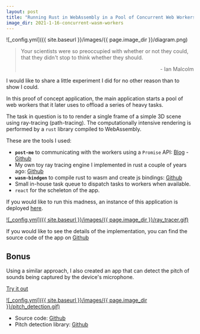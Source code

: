 ```yaml
---
layout: post
title: "Running Rust in WebAssembly in a Pool of Concurrent Web Workers in JavaScript"
image_dir: 2021-1-16-concurrent-wasm-workers
---
```

![_config.yml]({{ site.baseurl }}/images/{{ page.image_dir }}/diagram.png)

>
> Your scientists were so preoccupied with whether or not they could, that they didn't stop to think whether they should.
> 
> <p align="right">- Ian Malcolm</p>
>

I would like to share a little experiment I did for no other reason than to show I could.

In this proof of concept application, the main application starts a pool of web workers that it later uses to offload a series of heavy tasks.

The task in question is to to render a single frame of a simple 3D scene using ray-tracing (path-tracing). The computationally intensive rendering is performed by a `rust` library compiled to WebAssembly.

These are the tools I used:
- __`post-me`__ to communicating with the workers using a `Promise` API: [Blog](https://alesgenova.github.io/introducing-post-me/) - [Github](https://github.com/alesgenova/post-me)
- My own toy ray tracing engine I implemented in rust a couple of years ago: [Github](https://github.com/alesgenova/ray-tracer)
- __`wasm-bindgen`__ to compile rust to wasm and create js bindings: [Github](https://github.com/rustwasm/wasm-bindgen)
- Small in-house task queue to dispatch tasks to workers when available.
- `react` for the scheleton of the app.

If you would like to run this madness, an instance of this application is deployed [here](https://alesgenova.github.io/ray-tracer-app/).

[![_config.yml]({{ site.baseurl }}/images/{{ page.image_dir }}/ray_tracer.gif)](https://alesgenova.github.io/ray-tracer-app/)

If you would like to see the details of the implementation, you can find the source code of the app on [Github](https://github.com/alesgenova/ray-tracer-app)

## Bonus

Using a similar approach, I also created an app that can detect the pitch of sounds being captured by the device's microphone.

[Try it out ](https://alesgenova.github.io/pitch-detection-app/)

[![_config.yml]({{ site.baseurl }}/images/{{ page.image_dir }}/pitch_detection.gif)](https://alesgenova.github.io/pitch-detection-app/)

- Source code: [Github](https://github.com/alesgenova/pitch-detection-app)
- Pitch detection library: [Github](https://github.com/alesgenova/pitch-detection)
